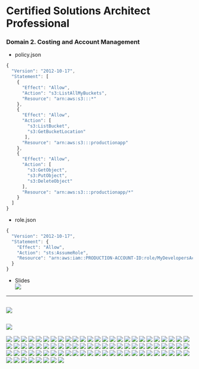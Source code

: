 # Certified Solutions Architect Professional

### Domain 2. Costing and Account Management

* policy.json
```javascript
{
  "Version": "2012-10-17",
  "Statement": [
    {
      "Effect": "Allow",
      "Action": "s3:ListAllMyBuckets",
      "Resource": "arn:aws:s3:::*"
    },
    {
      "Effect": "Allow",
      "Action": [
        "s3:ListBucket",
        "s3:GetBucketLocation"
       ],
      "Resource": "arn:aws:s3:::productionapp"
    },
    {
      "Effect": "Allow",
      "Action": [
        "s3:GetObject",
        "s3:PutObject",
        "s3:DeleteObject"
      ],
      "Resource": "arn:aws:s3:::productionapp/*"
    }
  ]
}
```

* role.json
```javascript
{
  "Version": "2012-10-17",
  "Statement": {
    "Effect": "Allow",
    "Action": "sts:AssumeRole",
    "Resource": "arn:aws:iam::PRODUCTION-ACCOUNT-ID:role/MyDevelopersAccess"
  }
}
```

* Slides  
![](Screenshot%20from%202018-02-04%2012-33-05.png?raw=true)   
---  
![](Screenshot%20from%202018-02-04%2013-30-42.png?raw=true)   
--  
![](Screenshot%20from%202018-02-04%2013-30-54.png?raw=true)   
-  
![](Screenshot%20from%202018-02-04%2013-31-03.png?raw=true)
![](Screenshot%20from%202018-02-04%2013-31-13.png?raw=true)
![](Screenshot%20from%202018-02-04%2013-31-17.png?raw=true)
![](Screenshot%20from%202018-02-04%2013-31-36.png?raw=true)
![](Screenshot%20from%202018-02-04%2013-31-49.png?raw=true)
![](Screenshot%20from%202018-02-04%2013-32-05.png?raw=true)
![](Screenshot%20from%202018-02-04%2013-32-10.png?raw=true)
![](Screenshot%20from%202018-02-04%2013-32-12.png?raw=true)
![](Screenshot%20from%202018-02-04%2013-32-15.png?raw=true)
![](Screenshot%20from%202018-02-04%2013-32-21.png?raw=true)
![](Screenshot%20from%202018-02-04%2013-32-34.png?raw=true)
![](Screenshot%20from%202018-02-04%2013-32-47.png?raw=true)
![](Screenshot%20from%202018-02-04%2013-32-56.png?raw=true)
![](Screenshot%20from%202018-02-04%2013-36-49.png?raw=true)
![](Screenshot%20from%202018-02-04%2013-36-56.png?raw=true)
![](Screenshot%20from%202018-02-04%2013-37-14.png?raw=true)
![](Screenshot%20from%202018-02-04%2013-38-10.png?raw=true)
![](Screenshot%20from%202018-02-04%2013-38-19.png?raw=true)
![](Screenshot%20from%202018-02-04%2013-41-32.png?raw=true)
![](Screenshot%20from%202018-02-04%2014-28-33.png?raw=true)
![](Screenshot%20from%202018-02-04%2014-29-36.png?raw=true)
![](Screenshot%20from%202018-02-04%2014-31-35.png?raw=true)
![](Screenshot%20from%202018-02-04%2014-34-00.png?raw=true)
![](Screenshot%20from%202018-02-04%2014-34-22.png?raw=true)
![](Screenshot%20from%202018-02-04%2014-35-20.png?raw=true)
![](Screenshot%20from%202018-02-04%2014-36-17.png?raw=true)
![](Screenshot%20from%202018-02-04%2014-37-21.png?raw=true)
![](Screenshot%20from%202018-02-04%2014-38-16.png?raw=true)
![](Screenshot%20from%202018-02-04%2014-39-19.png?raw=true)
![](Screenshot%20from%202018-02-04%2014-39-41.png?raw=true)
![](Screenshot%20from%202018-02-04%2014-40-11.png?raw=true)
![](Screenshot%20from%202018-02-04%2014-41-12.png?raw=true)
![](Screenshot%20from%202018-02-04%2014-43-47.png?raw=true)
![](Screenshot%20from%202018-02-04%2014-43-59.png?raw=true)
![](Screenshot%20from%202018-02-04%2014-44-49.png?raw=true)
![](Screenshot%20from%202018-02-04%2014-45-48.png?raw=true)
![](Screenshot%20from%202018-02-04%2014-46-05.png?raw=true)
![](Screenshot%20from%202018-02-04%2014-46-35.png?raw=true)
![](Screenshot%20from%202018-02-04%2014-47-53.png?raw=true)
![](Screenshot%20from%202018-02-04%2014-48-34.png?raw=true)
![](Screenshot%20from%202018-02-04%2014-49-58.png?raw=true)
![](Screenshot%20from%202018-02-04%2014-51-21.png?raw=true)
![](Screenshot%20from%202018-02-04%2014-52-28.png?raw=true)
![](Screenshot%20from%202018-02-04%2014-53-46.png?raw=true)
![](Screenshot%20from%202018-02-04%2014-55-59.png?raw=true)
![](Screenshot%20from%202018-02-04%2014-57-18.png?raw=true)
![](Screenshot%20from%202018-02-04%2014-58-49.png?raw=true)
![](Screenshot%20from%202018-02-04%2014-59-48.png?raw=true)
![](Screenshot%20from%202018-02-04%2015-00-42.png?raw=true)
![](Screenshot%20from%202018-02-04%2015-01-49.png?raw=true)
![](Screenshot%20from%202018-02-04%2015-03-28.png?raw=true)
![](Screenshot%20from%202018-02-04%2015-04-14.png?raw=true)
![](Screenshot%20from%202018-02-04%2015-05-32.png?raw=true)
![](Screenshot%20from%202018-02-04%2015-06-12.png?raw=true)
![](Screenshot%20from%202018-02-04%2015-07-12.png?raw=true)
![](Screenshot%20from%202018-02-04%2015-08-45.png?raw=true)
![](Screenshot%20from%202018-02-04%2015-08-55.png?raw=true)
![](Screenshot%20from%202018-02-04%2015-09-42.png?raw=true)
![](Screenshot%20from%202018-02-04%2015-10-06.png?raw=true)
![](Screenshot%20from%202018-02-04%2015-10-23.png?raw=true)
![](Screenshot%20from%202018-02-04%2015-12-52.png?raw=true)
![](Screenshot%20from%202018-02-04%2015-13-28.png?raw=true)
![](Screenshot%20from%202018-02-04%2015-15-54.png?raw=true)
![](Screenshot%20from%202018-02-04%2020-19-54.png?raw=true)
![](Screenshot%20from%202018-02-04%2020-20-47.png?raw=true)
![](Screenshot%20from%202018-02-04%2020-26-38.png?raw=true)
![](Screenshot%20from%202018-02-04%2020-28-30.png?raw=true)
![](Screenshot%20from%202018-02-04%2020-29-00.png?raw=true)
![](Screenshot%20from%202018-02-04%2020-29-33.png?raw=true)
![](Screenshot%20from%202018-02-04%2020-30-38.png?raw=true)
![](Screenshot%20from%202018-02-04%2020-31-21.png?raw=true)
![](Screenshot%20from%202018-02-04%2020-33-02.png?raw=true)
![](Screenshot%20from%202018-02-04%2020-34-40.png?raw=true)
![](Screenshot%20from%202018-02-04%2020-35-24.png?raw=true)
![](Screenshot%20from%202018-02-04%2020-35-54.png?raw=true)
![](Screenshot%20from%202018-02-04%2020-38-19.png?raw=true)
![](Screenshot%20from%202018-02-04%2020-41-08.png?raw=true)
![](Screenshot%20from%202018-02-04%2020-42-38.png?raw=true)
![](Screenshot%20from%202018-02-04%2020-44-36.png?raw=true)
![](Screenshot%20from%202018-02-04%2020-49-38.png?raw=true)
![](Screenshot%20from%202018-02-04%2020-51-23.png?raw=true)
![](Screenshot%20from%202018-02-04%2020-54-29.png?raw=true)
![](Screenshot%20from%202018-02-04%2020-57-53.png?raw=true)



